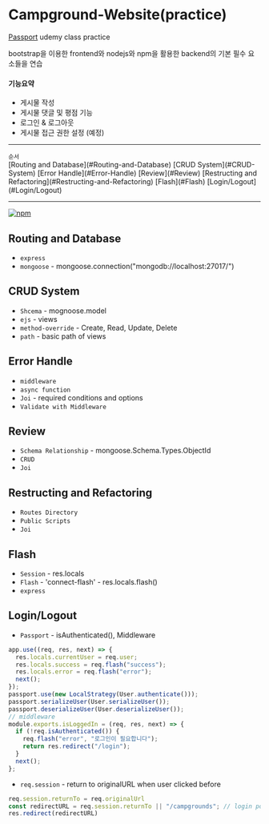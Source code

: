 # Campground-Website(practice)

[Passport](https://www.udemy.com/) udemy class practice

bootstrap을 이용한 frontend와 nodejs와 npm을 활용한 backend의 기본 필수 요소들을 연습
#### 기능요약
* 게시물 작성
* 게시물 댓글 및 평점 기능
* 로그인 & 로그아웃
* 게시물 접근 권한 설정 (예정)

---

<p align="left">
  <sup>순서</sup>
  <br>
  [Routing and Database](#Routing-and-Database)
  [CRUD System](#CRUD-System)
  [Error Handle](#Error-Handle)
  [Review](#Review)
  [Restructing and Refactoring](#Restructing-and-Refactoring)
  [Flash](#Flash)
  [Login/Logout](#Login/Logout)
  
</p>

---

[![npm](https://img.shields.io/npm/v/passport-local.svg)](https://www.npmjs.com/package/passport-local)

## Routing and Database

* `express`
* `mongoose` - mongoose.connection("mongodb://localhost:27017/")

## CRUD System

* `Shcema` - mognoose.model
* `ejs` - views
* `method-override` - Create, Read, Update, Delete
* `path` - basic path of views

## Error Handle

* `middleware`
* `async function`
* `Joi` - required conditions and options
* `Validate with Middleware`

## Review

* `Schema Relationship` - mongoose.Schema.Types.ObjectId
* `CRUD`
* `Joi`

## Restructing and Refactoring

* `Routes Directory`
* `Public Scripts`
* `Joi`

## Flash

* `Session` - res.locals
* `Flash` - 'connect-flash' - res.locals.flash()
* `express`

## Login/Logout

* `Passport` - isAuthenticated(), Middleware
```js
app.use((req, res, next) => {
  res.locals.currentUser = req.user;
  res.locals.success = req.flash("success");
  res.locals.error = req.flash("error");
  next();
});
passport.use(new LocalStrategy(User.authenticate()));
passport.serializeUser(User.serializeUser());
passport.deserializeUser(User.deserializeUser());
// middleware
module.exports.isLoggedIn = (req, res, next) => {
  if (!req.isAuthenticated()) {
    req.flash("error", "로그인이 필요합니다");
    return res.redirect("/login");
  }
  next();
};
```
* `req.session` - return to originalURL when user clicked before
```js
req.session.returnTo = req.originalUrl
const redirectURL = req.session.returnTo || "/campgrounds"; // login post
res.redirect(redirectURL)
```